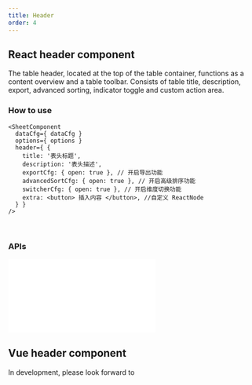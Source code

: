 ```yaml
---
title: Header
order: 4
---
```


## React header component

The table header, located at the top of the table container, functions as a content overview and a table toolbar. Consists of table title, description, export, advanced sorting, indicator toggle and custom action area.

### How to use

```tsx
<SheetComponent
  dataCfg={ dataCfg }
  options={ options }
  header={ {
    title: '表头标题',
    description: '表头描述',
    exportCfg: { open: true }, // 开启导出功能
    advancedSortCfg: { open: true }, // 开启高级排序功能
    switcherCfg: { open: true }, // 开启维度切换功能
    extra: <button> 插入内容 </button>, //自定义 ReactNode
  } }
/>
```

<br>

<Playground path="react-component/header/demo/default.tsx" rid="container" height="400"></Playground>

### APIs

<embed src="@/docs/common/header.en.md"></embed>

## Vue header component

In development, please look forward to

